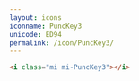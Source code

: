 ```yaml
---
layout: icons
iconname: PuncKey3
unicode: ED94
permalink: /icon/PuncKey3/
---
```


``` html
<i class="mi mi-PuncKey3"></i>
```
